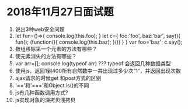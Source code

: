 # 2018年11月27日面试题
1. 说出3种web安全问题
2. 	
	let fun=()=>{
		console.log(this.foo);
		}
let  c={
		foo:'foo',
		baz:'bar',
		say(){
            fun();
            (function(){
                console.log(this.baz);
            }())
		}
}
		var foo='baz';
		c.say();
3. 数组移除第一个元素的方法有哪些？
4. 使元素消失的方法有哪些？
5. var arr=[];
console.log(typeof arr)  ???
typeof  会返回几种数据类型
6. 使用js，返回1到400所有自然数中一共出现过多少次“1”，并返回出现次数  
7. ajax请求的时候get 和post方式的区别
8. '\=\='和'\=\=\='和Object.is()的不同
9. js有几种函数调用方式?
10. js实现对象的深拷贝浅拷贝